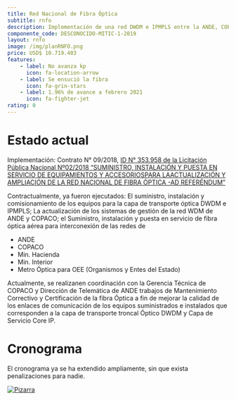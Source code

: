 ```yaml
---
title: Red Nacional de Fibra Óptica
subtitle: rnfo
description: Implementación de una red DWDM e IPMPLS entre la ANDE, COPACO y otras entidades
componente_code: DESCONOCIDO-MITIC-1-2019
layout: rnfo
image: /img/planRNFO.png
price: USD$ 10.719.403
features:
    - label: No avanza kp
      icon: fa-location-arrow
    - label: Se ensució la fibra
      icon: fa-grin-stars
    - label: 1.96% de avance a febrero 2021
      icon: fa-fighter-jet
rating: 0
---
```


# Estado actual

Implementación: Contrato N° 09/2018, [ID N° 353.958 de la Licitación Pública Nacional Nº02/2018  “SUMINISTRO,  INSTALACIÓN  Y  PUESTA  EN  SERVICIO  DE EQUIPAMIENTOS     Y     ACCESORIOSPARA     LAACTUALIZACIÓN     Y AMPLIACIÓN DE LA RED NACIONAL DE FIBRA ÓPTICA -AD REFERÉNDUM”](https://www.contrataciones.gov.py/licitaciones/adjudicacion/353958-lpn-n-02-2018-suministro-instalacion-puesta-servicio-equipamientos-accesorios-actual-1/resumen-adjudicacion.html)

Contractualmente, ya fueron ejecutados: El suministro, instalación y comisionamiento de los equipos para la capa de transporte óptica DWDM e IPMPLS; La actualización de los sistemas de gestión de la red WDM de ANDE y COPACO; el Suministro, instalación y puesta  en  servicio  de  fibra  óptica  aérea  para  interconexión  de  las  redes  de  

- ANDE
- COPACO
- Min. Hacienda
- Min. Interior
- Metro Óptica para OEE (Organismos y Entes del Estado)

Actualmente, se  realizanen  coordinación  con  la  Gerencia  Técnica  de  COPACO  y Dirección de Telemática de ANDE trabajos de Mantenimiento Correctivo y Certificación de  la  fibra  Óptica  a  fin  de  mejorar  la  calidad  de  los  enlaces  de  comunicación  de  los equipos  suministrados  e  instalados  que  corresponden  a  la  capa  de  transporte  troncal Óptico DWDM y Capa de Servicio Core IP.

# Cronograma

El cronograma ya se ha extendido ampliamente, sin que exista penalizaciones para nadie.

[![Pizarra](/adpy-seguimiento/img/planRNFO.png)](https://docs.google.com/spreadsheets/d/1c2h5uiQq0oawNxW6sqPwzzKinOQah-SICNoHN0eDaKw/edit?usp=sharing)
